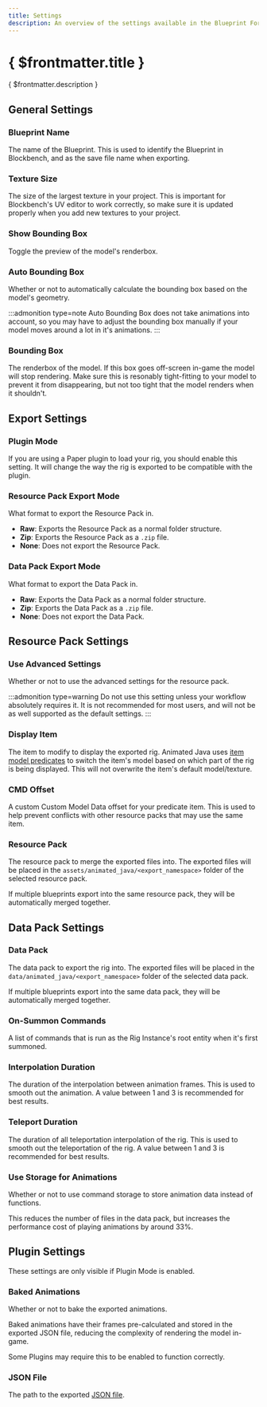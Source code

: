 ```yaml
---
title: Settings
description: An overview of the settings available in the Blueprint Format.
---
```


# { $frontmatter.title }

{ $frontmatter.description }

## General Settings

### Blueprint Name

The name of the Blueprint. This is used to identify the Blueprint in Blockbench, and as the save file name when exporting.

### Texture Size

The size of the largest texture in your project. This is important for Blockbench's UV editor to work correctly, so make sure it is updated properly when you add new textures to your project.

### Show Bounding Box

Toggle the preview of the model's renderbox.

### Auto Bounding Box

Whether or not to automatically calculate the bounding box based on the model's geometry.

:::admonition type=note
Auto Bounding Box does not take animations into account, so you may have to adjust the bounding box manually if your model moves around a lot in it's animations.
:::

### Bounding Box

The renderbox of the model. If this box goes off-screen in-game the model will stop rendering. Make sure this is resonably tight-fitting to your model to prevent it from disappearing, but not too tight that the model renders when it shouldn't.

## Export Settings

### Plugin Mode

If you are using a Paper plugin to load your rig, you should enable this setting. It will change the way the rig is exported to be compatible with the plugin.

### Resource Pack Export Mode

What format to export the Resource Pack in.

- **Raw**: Exports the Resource Pack as a normal folder structure.
- **Zip**: Exports the Resource Pack as a `.zip` file.
- **None**: Does not export the Resource Pack.

### Data Pack Export Mode

What format to export the Data Pack in.

- **Raw**: Exports the Data Pack as a normal folder structure.
- **Zip**: Exports the Data Pack as a `.zip` file.
- **None**: Does not export the Data Pack.

## Resource Pack Settings

### Use Advanced Settings

Whether or not to use the advanced settings for the resource pack.

:::admonition type=warning
Do not use this setting unless your workflow absolutely requires it. It is not recommended for most users, and will not be as well supported as the default settings.
:::

### Display Item

The item to modify to display the exported rig. Animated Java uses [item model predicates](https://minecraft.wiki/w/Tutorials/Models#Item_predicates) to switch the item's model based on which part of the rig is being displayed. This will not overwrite the item's default model/texture.

### CMD Offset

A custom Custom Model Data offset for your predicate item. This is used to help prevent conflicts with other resource packs that may use the same item.

### Resource Pack

The resource pack to merge the exported files into. The exported files will be placed in the `assets/animated_java/<export_namespace>` folder of the selected resource pack.

If multiple blueprints export into the same resource pack, they will be automatically merged together.

## Data Pack Settings

### Data Pack

The data pack to export the rig into. The exported files will be placed in the `data/animated_java/<export_namespace>` folder of the selected data pack.

If multiple blueprints export into the same data pack, they will be automatically merged together.

### On-Summon Commands

A list of commands that is run as the Rig Instance's root entity when it's first summoned.

### Interpolation Duration

The duration of the interpolation between animation frames. This is used to smooth out the animation. A value between 1 and 3 is recommended for best results.

### Teleport Duration

The duration of all teleportation interpolation of the rig. This is used to smooth out the teleportation of the rig. A value between 1 and 3 is recommended for best results.

### Use Storage for Animations

Whether or not to use command storage to store animation data instead of functions.

This reduces the number of files in the data pack, but increases the performance cost of playing animations by around 33%.

## Plugin Settings

These settings are only visible if Plugin Mode is enabled.

### Baked Animations

Whether or not to bake the exported animations.

Baked animations have their frames pre-calculated and stored in the exported JSON file, reducing the complexity of rendering the model in-game.

Some Plugins may require this to be enabled to function correctly.

### JSON File

The path to the exported [JSON file]().
